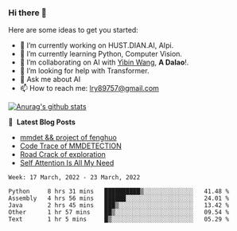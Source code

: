 ### Hi there 👋

<!--
**LRY89757/LRY89757** is a ✨ _special_ ✨ repository because its `README.md` (this file) appears on your GitHub profile.
-->
Here are some ideas to get you started:

- 🔭 I’m currently working on HUST.DIAN.AI, AIpi.
- 🌱 I’m currently learning Python, Computer Vision.
- 👯 I’m collaborating on AI with [Yibin Wang](https://github.com/flyleeee), **A Dalao**!.
- 🤔 I’m looking for help with Transformer.
- 💬 Ask me about AI
- 📫 How to reach me: lry89757@gmail.com
<!-- - 😄 Pronouns: ... -->
<!-- - ⚡ Fun fact: ... -->

[![Anurag's github stats](https://github-readme-stats.vercel.app/api?username=LRY89757)](https://github.com/anuraghazra/github-readme-stats)

📕 &nbsp;**Latest Blog Posts**
<!-- BLOG-POST-LIST:START -->
- [mmdet && project of fenghuo](https://lry89757.github.io/2021/11/09/mmdet-project-of-fenghuo/)
- [Code Trace of MMDETECTION](https://lry89757.github.io/2021/10/16/code-trace-of-mmdetection/)
- [Road Crack of exploration](https://lry89757.github.io/2021/10/04/lu-mian-lie-feng-shu-ju-ji-diao-yan/)
- [Self Attention Is All My Need](https://lry89757.github.io/2021/10/13/self-attention-is-all-my-need/)
<!-- - [God Mode in browsers: document.designMode = "on"](https://dev.to/gautamkrishnar/god-mode-in-browsers-document-designmode-on-2pmo) -->
<!-- BLOG-POST-LIST:END -->

<!--START_SECTION:waka-->
```text
Week: 17 March, 2022 - 23 March, 2022

Python     8 hrs 31 mins   ██████████▒░░░░░░░░░░░░░░   41.48 % 
Assembly   4 hrs 56 mins   ██████░░░░░░░░░░░░░░░░░░░   24.01 % 
Java       2 hrs 45 mins   ███▒░░░░░░░░░░░░░░░░░░░░░   13.42 % 
Other      1 hr 57 mins    ██▒░░░░░░░░░░░░░░░░░░░░░░   09.54 % 
Text       1 hr 5 mins     █▒░░░░░░░░░░░░░░░░░░░░░░░   05.29 % 
```
<!--END_SECTION:waka-->

